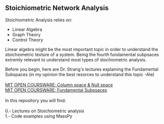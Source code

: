 ## Stoichiometric Network Analysis
Stoichiometric Analysis relies on:<br>
* Linear Algebra
* Graph Theory 
* Control Theory <br>

Linear algebra might be the most important topic in order to understand the stoichiometric texture of a system. Being the fourth fundamental subpsaces extremly 
relevant to understand most types of stochiometric analysis.

Before you begin, here are Dr. Strang's lectures explaining the Fundamental Subspaces (in my opinion the best resorces to understand this topic -Ale)
<br><br>
[MIT OPEN COURSWARE: Column space  & Null space](https://ocw.mit.edu/courses/mathematics/18-06-linear-algebra-spring-2010/video-lectures/lecture-6-column-space-and-nullspace/) <br>
[MIT OPEN COURSWARE: Fundamental Subpsaces](https://ocw.mit.edu/courses/mathematics/18-06-linear-algebra-spring-2010/video-lectures/lecture-10-the-four-fundamental-subspaces/)
<br><br>
In this repository you will find: <br><br>
 0.- Lectures on Stoichiometric analysis <br>
 1.- Code examples using MassPy
